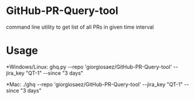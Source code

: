 # GitHub-PR-Query-tool
command line utility to get list of all PRs in given time interval 


# Usage

*Windows/Linux:   ghq.py --repo 'giorgiosaez/GitHub-PR-Query-tool' --jira_key "QT-1" --since "3 days"

*Mac:              ./ghq --repo 'giorgiosaez/GitHub-PR-Query-tool' --jira_key "QT-1" --since "3 days"